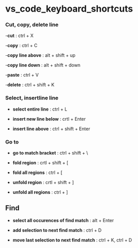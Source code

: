 # vs_code_keyboard_shortcuts

### Cut, copy, delete line

-**cut** : ctrl + X

-**copy** : ctrl + C

-**copy line above** : alt + shift + up

-**copy line down** : alt + shift + down

-**paste** : ctrl + V

-**delete** : ctrl + shift + K

### Select, insertline line

- **select entire line** : ctrl + L

- **insert new line below** : crtl + Enter

- **insert line above** : ctrl + shift + Enter

### Go to

- **go to match bracket** : ctrl + shift + \

- **fold region** : crtl + shift + [

- **fold all regions** : ctrl + [

- **unfold region** : crtl + shift + ]

- **unfold all regions** : ctrl + ]

## Find

- **select all occurences of find match** : alt + Enter

- **add selection to next find match** : ctrl + D

- **move last selection to next find match** : ctrl + K, ctrl + D
